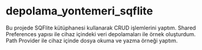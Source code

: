 # depolama_yontemeri_sqflite

Bu projede SQFlite kütüphanesi kullanarak CRUD işlemlerini yaptım. 
Shared Preferences yapısı ile cihaz içindeki veri depolamaları ile örnek oluşturdum.
Path Provider ile cihaz içinde dosya okuma ve yazma örneği yaptım.

